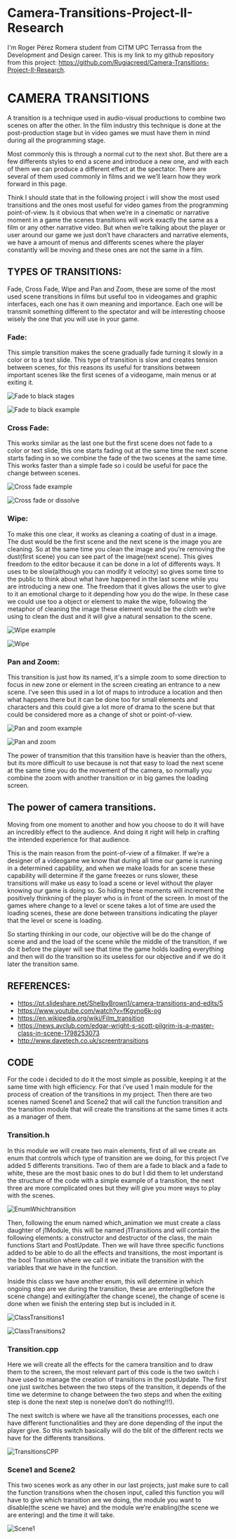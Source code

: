 # Camera-Transitions-Project-II-Research
I'm Roger Pérez Romera student from CITM UPC Terrassa from the Development and Design career. 
This is my link to my github repository from this project: https://github.com/Rugiacreed/Camera-Transitions-Project-II-Research.

# CAMERA TRANSITIONS

A transition is a technique used in audio-visual productions to combine two scenes on after the other. In the film industry this technique is done at the post-production stage but in video games we must have them in mind during all the programming stage.  

Most commonly this is through a normal cut to the next shot. But there are a few differents styles to end a scene and introduce a new one, and with each of them we can produce a different effect at the spectator. 
There are several of them used commonly in films and we we’ll learn how they work forward in this page.

Think I should state that in the following project i will show the most used transitions and the ones most useful for video games from the programming point-of-view. Is it obvious that when we’re in a cinematic or narrative moment in a game the scenes transitions will work exactly the same as a film or any other narrative video. 
But when we’re talking about the player or user around our game we just don’t have characters and narrative elements, we have a amount of menus and differents scenes where the player constantly will be moving and these ones are not the same in a film.


## TYPES OF TRANSITIONS:

Fade, Cross Fade, Wipe and Pan and Zoom, these are some of the most used scene transitions in films but useful too in videogames and graphic interfaces, each one has it own meaning and importance. Each one will be transmit something different to the spectator and will be interesting choose wisely the one that you will use in your game.

### Fade:
This simple transition makes the scene gradually fade turning it slowly in a color or to a text slide. This type of transition is slow and creates tension between scenes, for this reasons its useful for transitions between important scenes like the first scenes of a videogame, main menus or at exiting it.

![Fade to black stages](http://write.flossmanuals.net/video-editing-using-kdenlive/introduction-to-video-effects/static/usingusing_effetcs_9.png)

![Fade to black example](http://www.davetech.co.uk/pages/screentransitions//gifs/fade.gif)

### Cross Fade:
This works similar as the last one but the first scene does not fade to a color or text slide, this one starts fading out at the same time the next scene starts fading in so we combine the fade of the two scenes at the same time. This works faster than a simple fade so i could be useful for pace the change between scenes.

![Cross fade example](http://2.bp.blogspot.com/-Xn96T7zDMGI/TvtQL6S4faI/AAAAAAAAABY/j_bGFSypMgs/s320/IC368459.png)

![Cross fade or dissolve](http://www.davetech.co.uk/pages/screentransitions//gifs/blur.gif)

### Wipe:
To make this one clear, it works as cleaning a coating of dust in a image. The dust would be the first scene and the next scene is the image you are cleaning. So at the same time you clean the image and you’re removing the dust(first scene) you can see part of the image(next scene). This gives freedom to the editor because it can be done in a lot of differents ways. It uses to be slow(although you can modify it velocity) so gives some time to the public to think about what have happened in the last scene while you are introducing a new one. The freedom that it gives allows the user to give to it an emotional charge to it depending how you do the wipe.
In these case we could use too a object or element to make the wipe, following the metaphor of cleaning the image these element would be the cloth we’re using to clean the dust and it will give a natural sensation to the scene.

![Wipe example](http://speedvr.co.uk/wp-content/uploads/2015/12/VR-linear-transitions-300x169.jpg)

![Wipe](http://www.davetech.co.uk/pages/screentransitions//gifs/blob_remake.gif)

### Pan and Zoom:
This transition is just how its named, it's a simple zoom to some direction to focus in new zone or element in the screen creating an entrance to a new scene. I’ve seen this used in a lot of maps to introduce a location and then what happens there but it can be done too for small elements and characters and this could give a lot more of drama to the scene but that could be considered more as a change of shot or point-of-view.

![Pan and zoom example](https://i.ytimg.com/vi/4z21NEC5uZQ/hqdefault.jpg)

![Pan and zoom](https://thumbs.gfycat.com/FlashyMintyIrishterrier-size_restricted.gif)

The power of transmition that this transition have is heavier than the others, but its more difficult to use because is not that easy to load the next scene at the same time you do the movement of the camera, so normally you combine the zoom with another transition or in big games the loading screen.

## The power of camera transitions.

Moving from one moment to another and how you choose to do it will have an incredibly effect to the audience. And doing it right will help in crafting the intended experience for that audience. 

This is the main reason from the point-of-view of a filmaker. If we’re a designer of a videogame we know that during all time our game is running in a determined capability, and when we make loads for an scene these capability will determine if the game freezes or runs slower, these transitions will make us easy to load a scene or level without the player knowing our game is doing so. So hiding these moments will increment the positively thinkning of the player who is in front of the screen. In most of the games where change to a level or scene takes a lot of time are used the loading scenes, these are done between transitions indicating the player that the level or scene is loading.

So starting thinking in our code, our objective will be do the change of scene and and the load of the scene while the middle of the transition, if we do it before the player will see that time the game holds loading everything and then will do the transition so its useless for our objective and if we do it later the transition same. 

## REFERENCES:

- https://pt.slideshare.net/ShelbyBrown1/camera-transitions-and-edits/5
- https://www.youtube.com/watch?v=fKgvno6k-og
- https://en.wikipedia.org/wiki/Film_transition
- https://news.avclub.com/edgar-wright-s-scott-pilgrim-is-a-master-class-in-scene-1798253073
- http://www.davetech.co.uk/screentransitions

## CODE

For the code i decided to do it the most simple as possible, keeping it at the same time with high efficiency. For that i’ve used 1 main module for the process of creation of the transitions in my project. Then there are two scenes named Scene1 and Scene2 that will call the function transition and the transition module that will create the transitions at the same times it acts as a manager of them.

### Transition.h

In this module we will create two main elements, first of all we create an enum that controls which type of transition are we doing, for this project I’ve added 5 differents transitions. Two of them are a fade to black and a fade to white, these are the most basic ones to do but I did them to let understand the structure of the code with a simple example of a transition, the next three are more complicated ones but they will give you more ways to play with the scenes.

![EnumWhichtransition](https://github.com/Rugiacreed/Camera-Transitions-Project-II-Research/blob/master/Web%20Images/TransitionsH.PNG?raw=true)

Then, following the enum named which_animation we must create a class daughter of j1Module, this will be named j1Transitions and will contain the following elements: a constructor and destructor of the class, the main functions Start and PostUpdate. Then we will have three specific functions added to be able to do all the effects and transitions, the most important is the bool Transition where we call it we initiate the transition with the variables that we have in the function.  

Inside this class we have another enum, this will determine in which ongoing step are we during the transition, these are entering(before the scene change) and exiting(after the change scene), the change of scene is done when we finish the entering step but is included in it.


![ClassTransitions1](https://github.com/Rugiacreed/Camera-Transitions-Project-II-Research/blob/master/Web%20Images/functionstransitions.PNG?raw=true)

![ClassTransitions2](https://github.com/Rugiacreed/Camera-Transitions-Project-II-Research/blob/master/Web%20Images/variablestransitions.PNG?raw=true)

### Transition.cpp

Here we will create all the effects for the camera transition and to draw them to the screen, the most relevant part of this code is the two switch i have used to manage the creation of transitions in the postUpdate. The first one just switches between the two steps of the transition, it depends of the time we determine to change between the two steps and when the exiting step is done the next step is none(we don’t do nothing!!!).

The next switch is where we have all the transitions processes, each one have different functionalities and they are done depending of the input the player give. So this switch basically will do the blit of the different rects we have for the differents transitions.

![TransitionsCPP](https://github.com/Rugiacreed/Camera-Transitions-Project-II-Research/blob/master/Web%20Images/TransitionsCPP.PNG?raw=true)

### Scene1 and Scene2

This two scenes work as any other in our last projects, just make sure to call the function transitions when the chosen input, called this function you will have to give which transition are we doing, the module you want to disable(the scene we have) and the module we’re enabling(the scene we are entering) and the time it will take.

![Scene1](https://github.com/Rugiacreed/Camera-Transitions-Project-II-Research/blob/master/Web%20Images/Scene1.PNG?raw=true)
